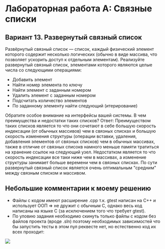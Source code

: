 # Лабораторная работа А: Связные списки
## Вариант 13. Развернутый связный список
Развёрнутый связный список — список, каждый физический элемент которого содержит несколько
логических (обычно в виде массива, что позволяет ускорить доступ к отдельным элементам).
Реализуйте развернутый связный список, элементами которого являются целые числа со
следующими операциями:
- Добавить элемент
- Найти номер элемента по ключу
- Найти элемент с заданным номером
- Удалить элемент с заданным номером
- Подсчитать количество элементов
- По заданному элементу найти следующий (итерирование)

Обратите особое внимание на интерфейсы вашей системы.
В чем преимущества и недостатки таких списков? Ответ: Преимуществом таких списков является то что они сочетают в себе большую скорость индексации (от обычных массивов) чем в связных списках и большую скорость изменения структуры (операции вставки, удаления, добавления элементов от связных списков) чем в обычных массивах, также в отличие от связных списокв намного меньше памяти тратиться на хранение ссылок на следующий узел. Недостатком является то что скорость индексации все таки ниже чем в массивах, а изменение структуры занимает больше веремени чем в связных списках. По сути развернутый связный список является очень оптимальным "средним" между связным списком и массивом.

## Небольшие комментарии к моему решению
- Файлы с кодом имеют расширение .cpp  т.к. gtest написан на C++ и использует ООП => не дружит с обычным С, однако весь код написаны на языке С (за исключением того что требует gtest).
- По уловию задания необходимо скинуть только файлы с кодом без файлов проекта (вроде .sln) поэтому необходимых зависимостей что бы запустить тесты в этом пул реквесте нет, но естественно код их всех проходит:
<image src="/images/test.jpg">
